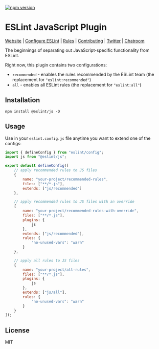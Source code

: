 [![npm version](https://img.shields.io/npm/v/@eslint/js.svg)](https://www.npmjs.com/package/@eslint/js)

# ESLint JavaScript Plugin

[Website](https://eslint.org) | [Configure ESLint](https://eslint.org/docs/latest/use/configure) | [Rules](https://eslint.org/docs/rules/) | [Contributing](https://eslint.org/docs/latest/contribute) | [Twitter](https://twitter.com/geteslint) | [Chatroom](https://eslint.org/chat)

The beginnings of separating out JavaScript-specific functionality from ESLint.

Right now, this plugin contains two configurations:

* `recommended` - enables the rules recommended by the ESLint team (the replacement for `"eslint:recommended"`)
* `all` - enables all ESLint rules (the replacement for `"eslint:all"`)

## Installation

```shell
npm install @eslint/js -D
```

## Usage

Use in your `eslint.config.js` file anytime you want to extend one of the configs:

```js
import { defineConfig } from "eslint/config";
import js from "@eslint/js";

export default defineConfig([
    // apply recommended rules to JS files
    {
        name: "your-project/recommended-rules",
        files: ["**/*.js"],
        extends: ["js/recommended"]
    },

    // apply recommended rules to JS files with an override
    {
        name: "your-project/recommended-rules-with-override",
        files: ["**/*.js"],
        plugins: {
            js
        },
        extends: ["js/recommended"],
        rules: {
            "no-unused-vars": "warn"
        }
    },

    // apply all rules to JS files
    {
        name: "your-project/all-rules",
        files: ["**/*.js"],
        plugins: {
            js
        },
        extends: ["js/all"],
        rules: {
            "no-unused-vars": "warn"
        }
    }
]);
```

## License

MIT
